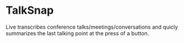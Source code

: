 # TalkSnap

Live transcribes conference talks/meetings/conversations and quicly summarizes the last talking point at the press of a button.